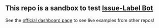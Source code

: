 ## This repo is a sandbox to test [Issue-Label Bot](https://github.com/apps/issue-label-bot)

See the [official dashboard page](https://mlbot.net/) to see live examples from other repos! 

